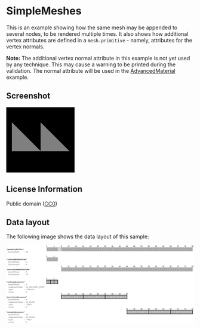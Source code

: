 # SimpleMeshes

This is an example showing how the same mesh may be appended to 
several nodes, to be rendered multiple times. It also shows 
how additional vertex attributes are defined in a `mesh.primitive` - 
namely, attributes for the vertex normals. 

**Note:** The additional vertex normal attribute in this example is
not yet used by any technique. This may cause a warning to be 
printed during the validation. The normal attribute will be used in 
the [AdvancedMaterial](../AdvancedMaterial) example.

## Screenshot

![screenshot](screenshot/screenshot.png)

## License Information

Public domain ([CC0](https://creativecommons.org/publicdomain/zero/1.0/))

## Data layout

The following image shows the data layout of this sample:

![triangle](screenshot/triangle.png)
